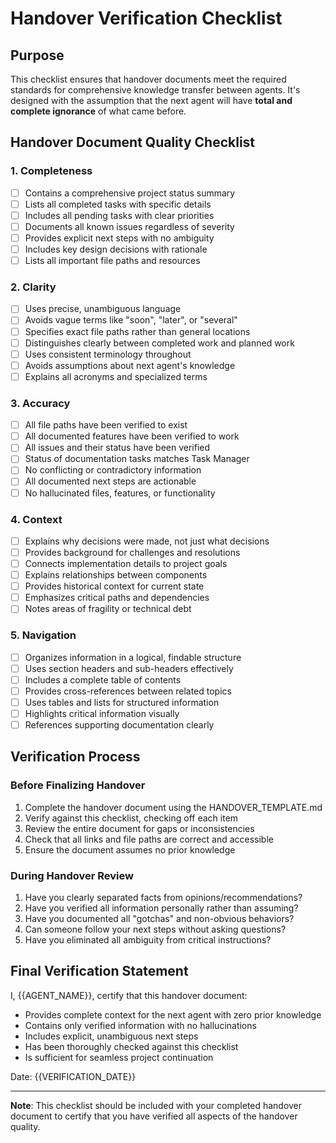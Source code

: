 # Handover Verification Checklist

## Purpose
This checklist ensures that handover documents meet the required standards for comprehensive knowledge transfer between agents. It's designed with the assumption that the next agent will have **total and complete ignorance** of what came before.

## Handover Document Quality Checklist

### 1. Completeness
- [ ] Contains a comprehensive project status summary
- [ ] Lists all completed tasks with specific details
- [ ] Includes all pending tasks with clear priorities
- [ ] Documents all known issues regardless of severity
- [ ] Provides explicit next steps with no ambiguity
- [ ] Includes key design decisions with rationale
- [ ] Lists all important file paths and resources

### 2. Clarity
- [ ] Uses precise, unambiguous language
- [ ] Avoids vague terms like "soon", "later", or "several"
- [ ] Specifies exact file paths rather than general locations
- [ ] Distinguishes clearly between completed work and planned work
- [ ] Uses consistent terminology throughout
- [ ] Avoids assumptions about next agent's knowledge
- [ ] Explains all acronyms and specialized terms

### 3. Accuracy
- [ ] All file paths have been verified to exist
- [ ] All documented features have been verified to work
- [ ] All issues and their status have been verified
- [ ] Status of documentation tasks matches Task Manager
- [ ] No conflicting or contradictory information
- [ ] All documented next steps are actionable
- [ ] No hallucinated files, features, or functionality

### 4. Context
- [ ] Explains why decisions were made, not just what decisions
- [ ] Provides background for challenges and resolutions
- [ ] Connects implementation details to project goals
- [ ] Explains relationships between components
- [ ] Provides historical context for current state
- [ ] Emphasizes critical paths and dependencies
- [ ] Notes areas of fragility or technical debt

### 5. Navigation
- [ ] Organizes information in a logical, findable structure
- [ ] Uses section headers and sub-headers effectively
- [ ] Includes a complete table of contents
- [ ] Provides cross-references between related topics
- [ ] Uses tables and lists for structured information
- [ ] Highlights critical information visually
- [ ] References supporting documentation clearly

## Verification Process

### Before Finalizing Handover
1. Complete the handover document using the HANDOVER_TEMPLATE.md
2. Verify against this checklist, checking off each item
3. Review the entire document for gaps or inconsistencies
4. Check that all links and file paths are correct and accessible
5. Ensure the document assumes no prior knowledge

### During Handover Review
1. Have you clearly separated facts from opinions/recommendations?
2. Have you verified all information personally rather than assuming?
3. Have you documented all "gotchas" and non-obvious behaviors?
4. Can someone follow your next steps without asking questions?
5. Have you eliminated all ambiguity from critical instructions?

## Final Verification Statement

I, {{AGENT_NAME}}, certify that this handover document:
- Provides complete context for the next agent with zero prior knowledge
- Contains only verified information with no hallucinations
- Includes explicit, unambiguous next steps
- Has been thoroughly checked against this checklist
- Is sufficient for seamless project continuation

Date: {{VERIFICATION_DATE}}

---

**Note**: This checklist should be included with your completed handover document to certify that you have verified all aspects of the handover quality.